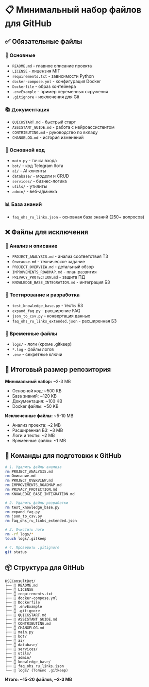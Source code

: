 # 📋 Минимальный набор файлов для GitHub

## ✅ **Обязательные файлы**

### 📄 **Основные**
- `README.md` - главное описание проекта
- `LICENSE` - лицензия MIT
- `requirements.txt` - зависимости Python
- `docker-compose.yml` - конфигурация Docker
- `Dockerfile` - образ контейнера
- `.envExample` - пример переменных окружения
- `.gitignore` - исключения для Git

### 📚 **Документация**
- `QUICKSTART.md` - быстрый старт
- `ASSISTANT_GUIDE.md` - работа с нейроассистентом
- `CONTRIBUTING.md` - руководство по вкладу
- `CHANGELOG.md` - история изменений

### 🤖 **Основной код**
- `main.py` - точка входа
- `bot/` - код Telegram бота
- `ai/` - AI клиенты
- `database/` - модели и CRUD
- `services/` - бизнес-логика
- `utils/` - утилиты
- `admin/` - веб-админка

### 📊 **База знаний**
- `faq_ohs_ru_links.json` - основная база знаний (250+ вопросов)

## ❌ **Файлы для исключения**

### 📝 **Анализ и описание**
- `PROJECT_ANALYSIS.md` - анализ соответствия ТЗ
- `Описание.md` - техническое задание
- `PROJECT_OVERVIEW.md` - детальный обзор
- `IMPROVEMENTS_ROADMAP.md` - план развития
- `PRIVACY_PROTECTION.md` - защита ПД
- `KNOWLEDGE_BASE_INTEGRATION.md` - интеграция БЗ

### 🧪 **Тестирование и разработка**
- `test_knowledge_base.py` - тесты БЗ
- `expand_faq.py` - расширение FAQ
- `json_to_csv.py` - конвертация данных
- `faq_ohs_ru_links_extended.json` - расширенная БЗ

### 🔧 **Временные файлы**
- `logs/` - логи (кроме .gitkeep)
- `*.log` - файлы логов
- `.env` - секретные ключи

## 🎯 **Итоговый размер репозитория**

**Минимальный набор:** ~2-3 MB
- Основной код: ~500 KB
- База знаний: ~120 KB  
- Документация: ~100 KB
- Docker файлы: ~50 KB

**Исключенные файлы:** ~5-10 MB
- Анализ проекта: ~2 MB
- Расширенная БЗ: ~3 MB
- Логи и тесты: ~2 MB
- Временные файлы: ~1 MB

## 🚀 **Команды для подготовки к GitHub**

```bash
# 1. Удалить файлы анализа
rm PROJECT_ANALYSIS.md
rm Описание.md
rm PROJECT_OVERVIEW.md
rm IMPROVEMENTS_ROADMAP.md
rm PRIVACY_PROTECTION.md
rm KNOWLEDGE_BASE_INTEGRATION.md

# 2. Удалить файлы разработки
rm test_knowledge_base.py
rm expand_faq.py
rm json_to_csv.py
rm faq_ohs_ru_links_extended.json

# 3. Очистить логи
rm -rf logs/*
touch logs/.gitkeep

# 4. Проверить .gitignore
git status
```

## 📦 **Структура для GitHub**

```
HSEConsultBot/
├── 📄 README.md
├── 📄 LICENSE
├── 📄 requirements.txt
├── 📄 docker-compose.yml
├── 📄 Dockerfile
├── 📄 .envExample
├── 📄 .gitignore
├── 📄 QUICKSTART.md
├── 📄 ASSISTANT_GUIDE.md
├── 📄 CONTRIBUTING.md
├── 📄 CHANGELOG.md
├── 🤖 main.py
├── 📁 bot/
├── 📁 ai/
├── 📁 database/
├── 📁 services/
├── 📁 utils/
├── 📁 admin/
├── 📁 knowledge_base/
├── 📄 faq_ohs_ru_links.json
└── 📁 logs/ (только .gitkeep)
```

**Итого: ~15-20 файлов, ~2-3 MB**
